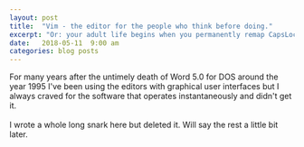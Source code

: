 ```yaml
---
layout: post
title:  "Vim - the editor for the people who think before doing."
excerpt: "Or: your adult life begins when you permanently remap CapsLock to Esc and live happily ever after. And I will tell you how to do that on Ubuntu too."
date:   2018-05-11  9:00 am
categories: blog posts
---
```


For many years after the untimely death of Word 5.0 for DOS around the year 1995 I've been using the editors with graphical user interfaces but I always craved for the software that operates instantaneously and didn't get it.<br><br>
I wrote a whole long snark here but deleted it. Will say the rest a little bit later.<br><br>

